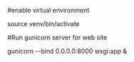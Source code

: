 #enable virtual environment

source venv/bin/activate

#Run gunicorn server for web site

gunicorn --bind 0.0.0.0:8000 wsgi:app &
